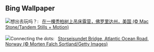 ## Bing Wallpaper
![](https://www.bing.com/th?id=OHR.HammockDay_ZH-CN9368760971_UHD.jpg&w=1000)想出去玩吗？:&nbsp;&ensp;[在一棵秃柏树上吊床露营，佛罗里达州，美国 (© Mac Stone/Tandem Stills + Motion)](https://www.bing.com/th?id=OHR.HammockDay_ZH-CN9368760971_UHD.jpg)
<br><br/>
![](https://www.bing.com/th?id=OHR.BridgeNorway_EN-US1530199433_UHD.jpg&w=1000)Connecting the dots:&nbsp;&ensp;[Storseisundet Bridge, Atlantic Ocean Road, Norway (© Morten Falch Sortland/Getty Images)](https://www.bing.com/th?id=OHR.BridgeNorway_EN-US1530199433_UHD.jpg)
<br><br/>
